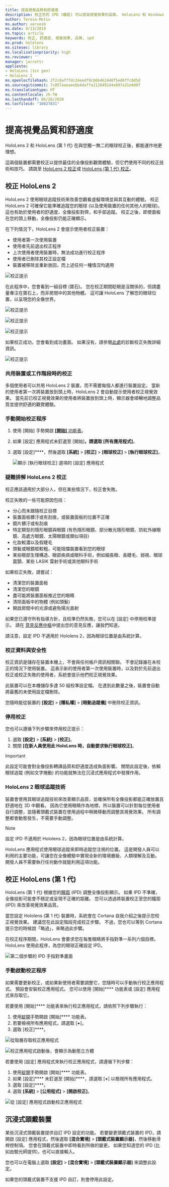 ```yaml
---
title: 提高視覺品質和舒適度
description: 校正您的 IPD (瞳距) 可以提高視覺效果的品質。 HoloLens 和 Windows Mixed Reality 沉浸式頭戴裝置都提供自訂 IPD 的方法。
author: Teresa-Motiv
ms.author: xerxesb
ms.date: 9/13/2019
ms.topic: article
keywords: 校正, 舒適度, 視覺效果, 品質, ipd
ms.prod: hololens
ms.sitesec: library
ms.localizationpriority: high
ms.reviewer: ''
manager: jarrettr
appliesto:
- HoloLens (1st gen)
- HoloLens 2
ms.openlocfilehash: 2f2c8afffdc24eedf9cb6b462448f5ed6ffc8d5d
ms.sourcegitcommit: 7c057aeeaeebb4daffa2120491d4e897a31e8d0f
ms.translationtype: HT
ms.contentlocale: zh-TW
ms.lasthandoff: 06/26/2020
ms.locfileid: "10827831"
---
```

# 提高視覺品質和舒適度

HoloLens 2 和 HoloLens (第 1 代) 在與您獨一無二的眼球校正後，都能運作地更理想。

這兩個裝置都需要校正以提供最佳的全像投影觀賞體驗，但它們使用不同的校正技術和技巧。  請跳至 [HoloLens 2 校正](#calibrating-your-hololens-2)或 [HoloLens (第 1 代) 校正](#calibrating-your-hololens-1st-gen)。

## 校正 HoloLens 2

HoloLens 2 使用眼球追蹤技術來改善您觀看虛擬環境並與其互動的體驗。 校正 HoloLens 2 可確保它能準確追蹤您的眼球 (以及使用裝置的任何其他人的眼球)。 這也有助於使用者的舒適度、全像投影對齊，和手部追蹤。 校正之後，即使面板在您的頭上移動，全像投影仍能正確顯示。

在下列情況下，HoloLens 2 會提示使用者校正裝置：

- 使用者第一次使用裝置
- 使用者先前退出校正程序
- 上次使用者使用裝置時，無法成功進行校正程序
- 使用者已刪除其校正設定檔
- 裝置被移除並重新放回，而上述任何一種情況均適用 


![校正提示](./images/07-et-adjust-for-your-eyes.png)

在此程序中，您會看到一組目標 (寶石)。 您在校正期間眨眼是沒關係的，但請盡量專注在寶石上，而非房間中的其他物體。  這可讓 HoloLens 了解您的眼球位置，以呈現您的全像世界。

![校正提示](./images/07-et-hold-head-still.png)

![校正提示](./images/08-et-gems.png)

![校正提示](./images/09-et-adjusting.png)

如果校正成功，您會看到成功畫面。  如果沒有，請參閱[此處](#troubleshooting-hololens-2-calibration)的診斷校正失敗詳細資訊。

![校正提示](./images/10-et-success.png)

### 共用裝置或工作階段時的校正

多個使用者可以共用 HoloLens 2 裝置，而不需要每個人都進行裝置設定。 當新的使用者第一次將裝置放到頭上時，HoloLens 2 會自動提示使用者校正視覺效果。 當先前已校正視覺效果的使用者將裝置放到頭上時，顯示器會順暢地調整品質並提供舒適的觀賞體驗。  

### 手動開始校正程序

1. 使用 [開始] 手勢開啟 [**[開始]** 功能表](hololens2-basic-usage.md#start-gesture)。
1. 如果 [設定] 應用程式未釘選至 [開始]****，請選取 [所有應用程式]****。
1. 選取 [設定]****，然後選取 **[系統]** > **[校正]** > **[眼球校正]** > **[執行眼球校正]**。

   ![顯示 [執行眼球校正] 選項的 [設定] 應用程式](./images/C-Settings.Calibration.png)

### 疑難排解 HoloLens 2 校正

校正應該適用於大部分人，但在某些情況下，校正會失敗。
  
校正失敗的一些可能原因包括：

- 分心而未跟隨校正目標
- 裝置面板髒汙或有刮痕，或裝置面板的位置不正確
- 鏡片髒汙或有刮痕
- 特定類型的隱形眼鏡與眼鏡 (有色隱形眼鏡、部分散光隱形眼鏡、防紅外線眼鏡、高處方眼鏡、太陽眼鏡或類似項目)
- 化妝較濃以及假睫毛
- 頭髮或眼鏡框較粗，可能阻擋裝置看到您的眼球
- 某些眼部生理構造、眼部疾病或眼科手術，例如細長眼、長睫毛、弱視、眼球震顫、某些 LASIK 雷射手術或其他眼科手術

如果校正失敗，請嘗試：

- 清潔您的裝置面板
- 清潔您的眼鏡
- 盡可能將裝置面板推近您的眼睛
- 清除面板中的物體 (例如頭髮)
- 開啟房間中的光源或避免陽光直射

如果您已遵守所有指導方針，且校準仍然失敗，您可以在 [設定] 中停用校準提示。 請在 [意見反應中樞](hololens-feedback.md)中提出您的意見反應，讓我們知道。

請注意，設定 IPD 不適用於 Hololens 2，因為眼球位置是由系統計算。 

### 校正資料與安全性

校正資訊是儲存在裝置本機上，不會與任何帳戶資訊相關聯。 不會記錄誰在未校正的情況下使用裝置。 這表示新的使用者第一次使用裝置時，以及對於先前退出校正或校正失敗的使用者，系統會提示他們校正視覺效果。

此裝置可以在本機儲存多達 50 組校準設定檔。 在達到此數量之後，裝置會自動將最舊的未使用設定檔刪除。

您隨時能從裝置的 **\[設定\]** > **\[隱私權\]** > **\[眼動追蹤儀\]** 中刪除校正資訊。  

### 停用校正

您也可以遵循下列步驟來停用校正提示：

1. 選取 **\[設定\]** > **\[系統\]** > **\[校正\]**。
1. 關閉 **\[在新人員使用此 HoloLens 時，自動要求執行眼球校正\]**。

> [!IMPORTANT]
> 此設定可能會對全像投影轉譯品質和舒適度造成負面影響。  關閉此設定後，依賴眼球追蹤 (例如文字捲動) 的功能就無法在沉浸式應用程式中發揮作用。

### HoloLens 2 眼球追蹤技術

裝置會使用其眼球追蹤技術來改善顯示品質，並確保所有全像投影都能正確放置且舒適地在 3D 中觀看。 因為它使用眼睛作為地標，所以裝置可以針對每位使用者自行調整，並隨著頭戴式裝置在使用過程中稍微移動而調整其視覺效果。  所有調整都會動態發生，不需要手動調整。
> [!NOTE]
> 設定 IPD 不適用於 Hololens 2，因為眼球位置是由系統計算。

HoloLens 應用程式使用眼球追蹤來即時追蹤您注視的位置。 這是開發人員可以利用的主要功能，可讓您在全像體驗中實現全新的環境層級、人類理解及互動。 開發人員不需要執行任何動作就能利用這項功能。

## 校正 HoloLens (第 1 代)

HoloLens (第 1 代) 根據您的[瞳距](https://en.wikipedia.org/wiki/Interpupillary_distance) (IPD) 調整全像投影顯示。 如果 IPD 不準確，全像投影可能會不穩定或呈現不正確的距離。 您可以透過將裝置校正至您的瞳距 (IPD) 來改善視覺效果品質。

當您設定 Hololens (第 1 代) 裝置時，系統會在 Cortana 自我介紹之後提示您校正視覺效果。 建議您在此設定階段完成校正步驟。 不過，您也可以等到 Cortana 提示您的時候說「略過」，來略過此步驟。

在校正程序期間，HoloLens 會要求您在每隻眼睛將手指對準一系列六個目標。 HoloLens 使用此程序，為您的眼球正確設定 IPD。

![第二個步驟的 IPD 手指對準畫面](./images/ipd-finger-alignment-300px.jpg)

### 手動啟動校正程序

如果需要更新校正，或如果新使用者需要調整它，您隨時可以手動執行校正應用程式。 預設會安裝校正應用程式。 您可以使用 [開始]**** 功能表或 [設定] 應用程式來存取它。

若要使用 [開始]**** 功能表來執行校正應用程式，請依照下列步驟執行：

1. 使用[綻開](hololens1-basic-usage.md)手勢開啟 [開始]**** 功能表。
1. 若要檢視所有應用程式，請選取 [**+**]。
1. 選取 [校正]****。

![從殼層存取校正應用程式](./images/calibration-shell.png)

![校正應用程式啟動後，會顯示為動態立方體](./images/calibration-livecube-200px.png)

若要使用 [設定] 應用程式來執行校正應用程式，請遵循下列步驟：

1. 使用[綻開](hololens1-basic-usage.md)手勢開啟 [開始]**** 功能表。
1. 如果 [設定]**** 未釘選至 [開始]****，請選取 [**+**] 以檢視所有應用程式。
1. 選取 [設定]****。
1. 選取 **[系統]** > **[公用程式]** > **[開啟校正]**。

![從 [設定] 應用程式啟動校正應用程式](./images/calibration-settings-500px.jpg)

## 沉浸式頭戴裝置

某些沉浸式頭戴裝置提供自訂 IPD 設定的功能。 若要變更頭戴式裝置的 IPD，請開啟 [設定] 應用程式，然後選取 **[混合實境]** > **[頭戴式裝置顯示器]**，然後移動滑桿控制項。 您會在頭戴式裝置中即時看到所做的變更。 如果您知道您的 IPD (比如由驗光師提供)，也可以直接輸入。

您也可以在電腦上選取 **[設定]** > **[混合實境]** > **[頭戴式裝置顯示器]** 來調整此設定。

如果您的頭戴式裝置不支援 IPD 自訂，則會停用此設定。
